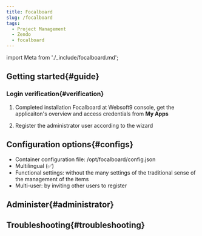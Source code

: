 ```yaml
---
title: Focalboard
slug: /focalboard
tags:
  - Project Management
  - Zendo
  - focalboard
---
```


import Meta from './_include/focalboard.md';

<Meta name="meta" />

## Getting started{#guide}

### Login verification{#verification}

1. Completed installation Focalboard at Websoft9 console, get the applicaiton's overview and access credentials from **My Apps**  

2. Register the administrator user according to the wizard

## Configuration options{#configs}

- Container configuration file: /opt/focalboard/config.json
- Multilingual (✅)
- Functional settings: without the many settings of the traditional sense of the management of the items
- Multi-user: by inviting other users to register

## Administer{#administrator}

## Troubleshooting{#troubleshooting}

